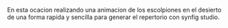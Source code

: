 En esta ocacion realizando una animacion de los escolpiones en el desierto de una forma rapida y sencilla  para generar el repertorio con synfig studio.
